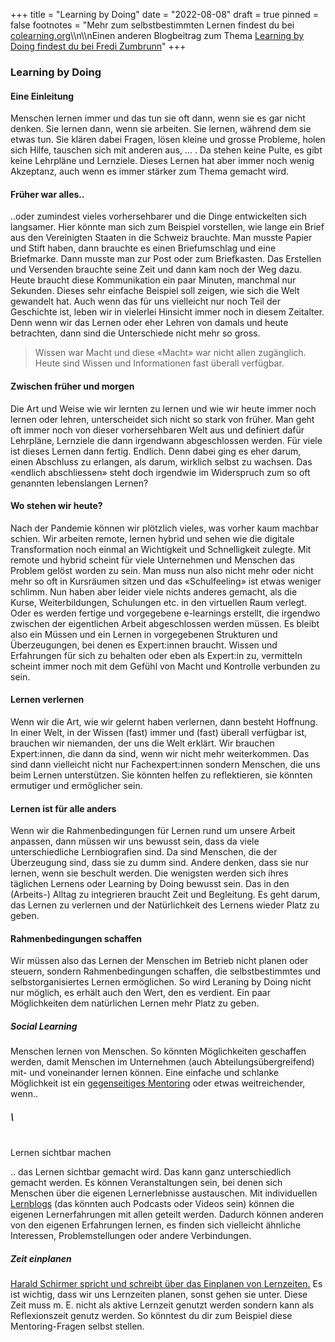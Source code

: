 +++
title = "Learning by Doing"
date = "2022-08-08"
draft = true
pinned = false
footnotes = "Mehr zum selbstbestimmten Lernen findest du bei [colearning.org](https://www.colearning.org>)\\\n\\\nEinen anderen Blogbeitrag zum Thema [Learning by Doing findest du bei Fredi Zumbrunn](https://www.fredizumbrunn.ch/learnings-by-doing/)"
+++
### Learning by Doing

#### Eine Einleitung

Menschen lernen immer und das tun sie oft dann, wenn sie es gar nicht denken. Sie lernen dann, wenn sie arbeiten. Sie lernen, während dem sie etwas tun. Sie klären dabei Fragen, lösen kleine und grosse Probleme, holen sich Hilfe, tauschen sich mit anderen aus, ... . Da stehen keine Pulte, es gibt keine Lehrpläne und Lernziele. Dieses Lernen hat aber immer noch wenig Akzeptanz, auch wenn es immer stärker zum Thema gemacht wird. 

#### Früher war alles..

..oder zumindest vieles vorhersehbarer und die Dinge entwickelten sich langsamer. Hier könnte man sich zum Beispiel vorstellen, wie lange ein Brief aus den Vereinigten Staaten in die Schweiz brauchte. Man musste Papier und Stift haben, dann brauchte es einen Briefumschlag und eine Briefmarke. Dann musste man zur Post oder zum Briefkasten. Das Erstellen und Versenden brauchte seine Zeit und dann kam noch der Weg dazu. Heute braucht diese Kommunikation ein paar Minuten, manchmal nur Sekunden. Dieses sehr einfache Beispiel soll zeigen, wie sich die Welt gewandelt hat. Auch wenn das für uns vielleicht nur noch Teil der Geschichte ist, leben wir in vielerlei Hinsicht immer noch in diesem Zeitalter. Denn wenn wir das Lernen oder eher Lehren von damals und heute betrachten, dann sind die Unterschiede nicht mehr so gross. 

> Wissen war Macht und diese «Macht» war nicht allen zugänglich. Heute sind Wissen und Informationen fast überall verfügbar. 

#### Zwischen früher und morgen

Die Art und Weise wie wir lernten zu lernen und wie wir heute immer noch lernen oder lehren, unterscheidet sich nicht so stark von früher. Man geht oft immer noch von dieser vorhersehbaren Welt aus und definiert dafür Lehrpläne, Lernziele die dann irgendwann abgeschlossen werden. Für viele ist dieses Lernen dann fertig. Endlich. Denn dabei ging es eher darum, einen Abschluss zu erlangen, als darum, wirklich selbst zu wachsen. Das «endlich abschliessen» steht doch irgendwie im Widerspruch zum so oft genannten lebenslangen Lernen? 

#### Wo stehen wir heute?

Nach der Pandemie können wir plötzlich vieles, was vorher kaum machbar schien. Wir arbeiten remote, lernen hybrid und sehen wie die digitale Transformation noch einmal an Wichtigkeit und Schnelligkeit zulegte. Mit remote und hybrid scheint für viele Unternehmen und Menschen das Problem gelöst worden zu sein. Man muss nun also nicht mehr oder nicht mehr so oft in Kursräumen sitzen und das «Schulfeeling» ist etwas weniger schlimm. Nun haben aber leider viele nichts anderes gemacht, als die Kurse, Weiterbildungen, Schulungen etc. in den virtuellen Raum verlegt. Oder es werden fertige und vorgegebene e-learnings erstellt, die irgendwo zwischen der eigentlichen Arbeit abgeschlossen werden müssen. Es bleibt also ein Müssen und ein Lernen in vorgegebenen Strukturen und Überzeugungen, bei denen es Expert:innen braucht. Wissen und Erfahrungen für sich zu behalten oder eben als Expert:in zu, vermitteln scheint immer noch mit dem Gefühl von Macht und Kontrolle verbunden zu sein. 

#### Lernen verlernen

Wenn wir die Art, wie wir gelernt haben verlernen, dann besteht Hoffnung. In einer Welt, in der Wissen (fast) immer und (fast) überall verfügbar ist, brauchen wir niemanden, der uns die Welt erklärt. Wir brauchen Expert:innen, die dann da sind, wenn wir nicht mehr weiterkommen. Das sind dann vielleicht nicht nur Fachexpert:innen sondern Menschen, die uns beim Lernen unterstützen. Sie könnten helfen zu reflektieren, sie könnten ermutiger und ermöglicher sein. 

#### Lernen ist für alle anders

Wenn wir die Rahmenbedingungen für Lernen rund um unsere Arbeit anpassen, dann müssen wir uns bewusst sein, dass da viele unterschiedliche Lernbiografien sind. Da sind Menschen, die der Überzeugung sind, dass sie zu dumm sind. Andere denken, dass sie nur lernen, wenn sie beschult werden. Die wenigsten werden sich ihres täglichen Lernens oder Learning by Doing bewusst sein. Das in den (Arbeits-) Alltag zu integrieren braucht Zeit und Begleitung. Es geht darum, das Lernen zu verlernen und der Natürlichkeit des Lernens wieder Platz zu geben. 

#### Rahmenbedingungen schaffen

Wir müssen also das Lernen der Menschen im Betrieb nicht planen oder steuern, sondern Rahmenbedingungen schaffen, die selbstbestimmtes und selbstorganisiertes Lernen ermöglichen. So wird Leraning by Doing nicht nur möglich, es erhält auch den Wert, den es verdient. Ein paar Möglichkeiten dem natürlichen Lernen mehr Platz zu geben. 

##### Social Learning

Menschen lernen von Menschen. So könnten Möglichkeiten geschaffen werden, damit Menschen im Unternehmen (auch Abteilungsübergreifend) mit- und voneinander lernen können. Eine einfache und schlanke Möglichkeit ist ein [gegenseitiges Mentoring](https://www.colearning.org/#mentoring) oder etwas weitreichender, wenn..

##### \
\
Lernen sichtbar machen

.. das Lernen sichtbar gemacht wird. Das kann ganz unterschiedlich gemacht werden. Es können Veranstaltungen sein, bei denen sich Menschen über die eigenen Lernerlebnisse austauschen. Mit individuellen [Lernblogs](https://www.colearning.org/#lernblog) (das könnten auch Podcasts oder Videos sein) können die eigenen Lernerfahrungen mit allen geteilt werden. Dadurch können anderen von den eigenen Erfahrungen lernen, es finden sich vielleicht ähnliche Interessen, Problemstellungen oder andere Verbindungen.

##### Zeit einplanen

[Harald Schirmer spricht und schreibt über das Einplanen von Lernzeiten.](https://harald-schirmer.de/2021/03/21/meine-keynote-zum-thema-lernen/) Es ist wichtig, dass wir uns Lernzeiten planen, sonst gehen sie unter. Diese Zeit muss m. E. nicht als aktive Lernzeit genutzt werden sondern kann als Reflexionszeit genutz werden. So könntest du dir zum Beispiel diese Mentoring-Fragen selbst stellen.